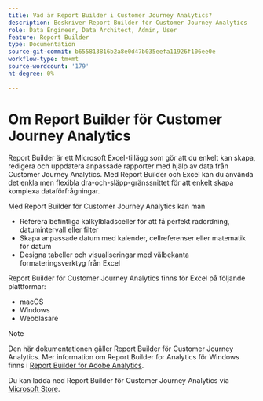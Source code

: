 ```yaml
---
title: Vad är Report Builder i Customer Journey Analytics?
description: Beskriver Report Builder för Customer Journey Analytics
role: Data Engineer, Data Architect, Admin, User
feature: Report Builder
type: Documentation
source-git-commit: b655813816b2a8e0d47b035eefa11926f106ee0e
workflow-type: tm+mt
source-wordcount: '179'
ht-degree: 0%

---
```



# Om Report Builder för Customer Journey Analytics

Report Builder är ett Microsoft Excel-tillägg som gör att du enkelt kan skapa, redigera och uppdatera anpassade rapporter med hjälp av data från Customer Journey Analytics. Med Report Builder och Excel kan du använda det enkla men flexibla dra-och-släpp-gränssnittet för att enkelt skapa komplexa dataförfrågningar.

Med Report Builder för Customer Journey Analytics kan man

- Referera befintliga kalkylbladsceller för att få perfekt radordning, datumintervall eller filter
- Skapa anpassade datum med kalender, cellreferenser eller matematik för datum
- Designa tabeller och visualiseringar med välbekanta formateringsverktyg från Excel

Report Builder för Customer Journey Analytics finns för Excel på följande plattformar:

- macOS
- Windows
- Webbläsare


>[!NOTE]
>
>Den här dokumentationen gäller Report Builder för Customer Journey Analytics. Mer information om Report Builder for Analytics för Windows finns i [Report Builder för Adobe Analytics](https://experienceleague.adobe.com/docs/analytics/analyze/report-builder/home.html?lang=en).

Du kan ladda ned Report Builder för Customer Journey Analytics via
[Microsoft Store](https://www.microsoft.com/en-us/store/apps/windows).
